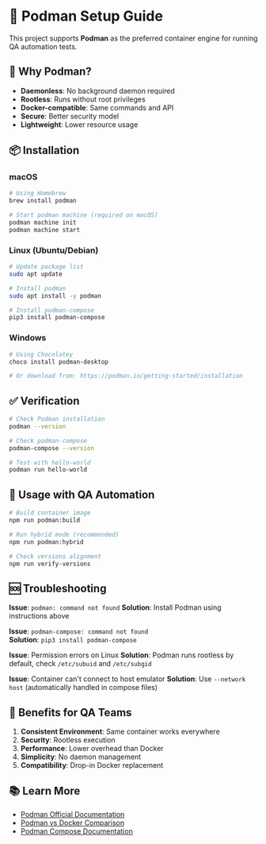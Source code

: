 # 🐳 Podman Setup Guide

This project supports **Podman** as the preferred container engine for running QA automation tests.

## 🎯 Why Podman?

- **Daemonless**: No background daemon required
- **Rootless**: Runs without root privileges  
- **Docker-compatible**: Same commands and API
- **Secure**: Better security model
- **Lightweight**: Lower resource usage

## 📦 Installation

### macOS
```bash
# Using Homebrew
brew install podman

# Start podman machine (required on macOS)
podman machine init
podman machine start
```

### Linux (Ubuntu/Debian)
```bash
# Update package list
sudo apt update

# Install podman
sudo apt install -y podman

# Install podman-compose
pip3 install podman-compose
```

### Windows
```bash
# Using Chocolatey
choco install podman-desktop

# Or download from: https://podman.io/getting-started/installation
```

## ✅ Verification

```bash
# Check Podman installation
podman --version

# Check podman-compose
podman-compose --version

# Test with hello-world
podman run hello-world
```

## 🚀 Usage with QA Automation

```bash
# Build container image
npm run podman:build

# Run hybrid mode (recommended)
npm run podman:hybrid

# Check versions alignment
npm run verify-versions
```

## 🆘 Troubleshooting

**Issue**: `podman: command not found`
**Solution**: Install Podman using instructions above

**Issue**: `podman-compose: command not found`  
**Solution**: `pip3 install podman-compose`

**Issue**: Permission errors on Linux
**Solution**: Podman runs rootless by default, check `/etc/subuid` and `/etc/subgid`

**Issue**: Container can't connect to host emulator
**Solution**: Use `--network host` (automatically handled in compose files)

## 🎯 Benefits for QA Teams

1. **Consistent Environment**: Same container works everywhere
2. **Security**: Rootless execution
3. **Performance**: Lower overhead than Docker
4. **Simplicity**: No daemon management
5. **Compatibility**: Drop-in Docker replacement

## 📚 Learn More

- [Podman Official Documentation](https://docs.podman.io/)
- [Podman vs Docker Comparison](https://docs.podman.io/en/latest/Introduction.html)
- [Podman Compose Documentation](https://github.com/containers/podman-compose)